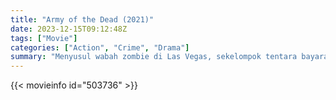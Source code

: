 ```yaml
---
title: "Army of the Dead (2021)"
date: 2023-12-15T09:12:48Z
tags: ["Movie"]
categories: ["Action", "Crime", "Drama"]
summary: "Menyusul wabah zombie di Las Vegas, sekelompok tentara bayaran mengambil risiko besar, bertualang ke zona karantina untuk melakukan pencurian terbesar yang pernah dilakukan."
---
```


<mux-player stream-type="on-demand"
src="https://kp3d-my.sharepoint.com/personal/ryoo_kp3d_onmicrosoft_com/_layouts/15/download.aspx?share=EfZWaDfBSfVHlJTV0xLdYgoBfq5eItYQHwgtkKe22WUtLA" prefer-playback="mse" controls>

</mux-player>


{{< movieinfo id="503736" >}}

<script src="https://cdn.jsdelivr.net/npm/@mux/mux-player"></script>

 <script type="application/ld+json ">
{
"@context": "https://schema.org/",
"@type": "VideoObject",
"name": "Army of the Dead (2021)",
"contentUrl": "https://stream.mux.com/33xJRhjZrvcBMhMsAV6Pd8RfLG4beTqOLXF2ikOiBc8.m3u8",
"thumbnailUrl": "https://www.themoviedb.org/t/p/original/vHCUVA8UikgJl5Q4gjAu0N3JB1v.jpg?width=314&fit_mode=preserve&time=25",
"uploadDate": "2023-12-15T09:12:48Z",
}

</script>
